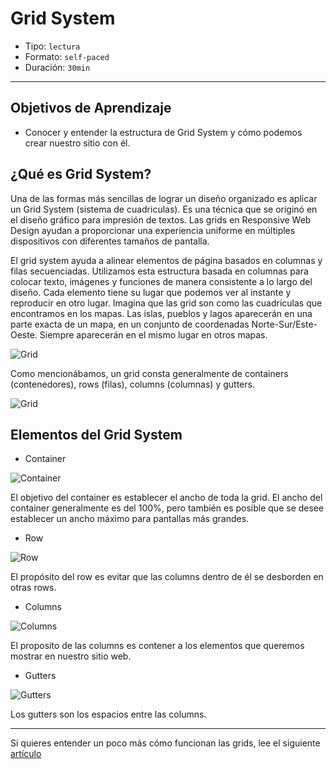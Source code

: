 # Grid System

- Tipo: `lectura`
- Formato: `self-paced`
- Duración: `30min`

***

## Objetivos de Aprendizaje

- Conocer y entender la estructura de Grid System y cómo podemos crear nuestro
  sitio con él.

## ¿Qué es Grid System?

Una de las formas más sencillas de lograr un diseño organizado es aplicar un Grid System (sistema de cuadriculas). Es una técnica que se originó en el diseño gráfico para impresión de textos. Las grids en Responsive Web Design ayudan a proporcionar una experiencia uniforme en múltiples dispositivos con diferentes tamaños de pantalla. 

El grid system ayuda a alinear elementos de página basados ​​en columnas y filas secuenciadas. Utilizamos esta estructura basada en columnas para colocar texto, imágenes y funciones de manera consistente a lo largo del diseño. Cada elemento tiene su lugar que podemos ver al instante y reproducir en otro lugar. Imagina que las grid son como las cuadrículas que encontramos en los mapas. Las islas, pueblos y lagos aparecerán en una parte exacta de un mapa, en un conjunto de coordenadas Norte-Sur/Este-Oeste. Siempre aparecerán en el mismo lugar en otros mapas.

![Grid](http://test.visitnorway.org/wp-content/uploads/sites/2/2013/02/Grid_3.png)


Como mencionábamos, un grid consta generalmente de containers (contenedores),
rows (filas), columns (columnas) y gutters.


![Grid](https://mdn.mozillademos.org/files/13899/grid.png)

## Elementos del Grid System

- Container

![Container](http://j4n.co/content/4-blog/10-Creating-your-own-css-grid-system/container.png)


El objetivo del container es establecer el ancho de toda la grid. El ancho del
container generalmente es del 100%, pero también es posible que se desee
establecer un ancho máximo para pantallas más grandes.


- Row

![Row](http://j4n.co/content/4-blog/10-Creating-your-own-css-grid-system/row.png)


El propósito del row es evitar que las columns dentro de él se desborden en
otras rows.


- Columns

![Columns](http://j4n.co/content/4-blog/10-Creating-your-own-css-grid-system/column.png)


El proposito de las columns es contener a los elementos que queremos mostrar en
nuestro sitio web.


- Gutters

![Gutters](http://j4n.co/content/4-blog/10-Creating-your-own-css-grid-system/column-gutters.png)

Los gutters son los espacios entre las columns.


- - -

Si quieres entender un poco más cómo funcionan las grids, lee el siguiente [artículo](https://medium.com/laboratoria-how-to/cien-por-ciento-divididos-grid-system-y-su-secuaz-el-layout-545e8a90d63e "artículo")

